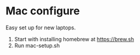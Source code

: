 # Mac configure
Easy set up for new laptops.

1. Start with installing homebrew at https://brew.sh
2. Run mac-setup.sh
